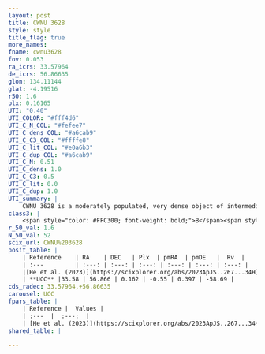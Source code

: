 ```yaml
---
layout: post
title: CWNU 3628
style: style
title_flag: true
more_names: 
fname: cwnu3628
fov: 0.053
ra_icrs: 33.57964
de_icrs: 56.86635
glon: 134.11144
glat: -4.19516
r50: 1.6
plx: 0.16165
UTI: "0.40"
UTI_COLOR: "#fff4d6"
UTI_C_N_COL: "#fefee7"
UTI_C_dens_COL: "#a6cab9"
UTI_C_C3_COL: "#ffffe8"
UTI_C_lit_COL: "#e0a6b3"
UTI_C_dup_COL: "#a6cab9"
UTI_C_N: 0.51
UTI_C_dens: 1.0
UTI_C_C3: 0.5
UTI_C_lit: 0.0
UTI_C_dup: 1.0
UTI_summary: |
    CWNU 3628 is a moderately populated, very dense object of intermediate C3 quality. It was recently reported in the literature.
class3: |
    <span style="color: #FFC300; font-weight: bold;">B</span><span style="color: #FFC300; font-weight: bold;">B</span>
r_50_val: 1.6
N_50_val: 52
scix_url: CWNU%203628
posit_table: |
    | Reference    | RA    | DEC   | Plx  | pmRA  | pmDE   |  Rv  |
    | :---         | :---: | :---: | :---: | :---: | :---: | :---: |
    |[He et al. (2023)](https://scixplorer.org/abs/2023ApJS..267...34H) | 33.581 | 56.869 | 0.164 | -0.552 | 0.397 | -58.69 |
    | **UCC** |33.58 | 56.866 | 0.162 | -0.55 | 0.397 | -58.69 | 
cds_radec: 33.57964,+56.86635
carousel: UCC
fpars_table: |
    | Reference |  Values |
    | :---  |  :---:  |
    | [He et al. (2023)](https://scixplorer.org/abs/2023ApJS..267...34H) | `A0=1.45, m-M=13.55, logA=9.2` |
shared_table: |
    
---
```

